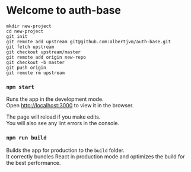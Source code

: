# Welcome to auth-base

```
mkdir new-project
cd new-project
git init
git remote add upstream git@github.com:albertjvm/auth-base.git
git fetch upstream
git checkout upstream/master
git remote add origin new-repo
git checkout -b master
git push origin
git remote rm upstream
```


### `npm start`

Runs the app in the development mode.\
Open [http://localhost:3000](http://localhost:3000) to view it in the browser.

The page will reload if you make edits.\
You will also see any lint errors in the console.

### `npm run build`

Builds the app for production to the `build` folder.\
It correctly bundles React in production mode and optimizes the build for the best performance.